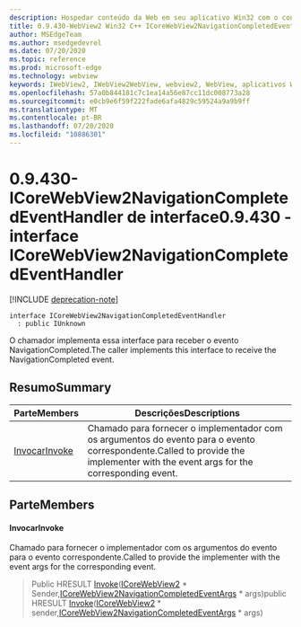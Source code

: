 ```yaml
---
description: Hospedar conteúdo da Web em seu aplicativo Win32 com o controle WebView2 do Microsoft Edge
title: 0.9.430-WebView2 Win32 C++ ICoreWebView2NavigationCompletedEventHandler
author: MSEdgeTeam
ms.author: msedgedevrel
ms.date: 07/20/2020
ms.topic: reference
ms.prod: microsoft-edge
ms.technology: webview
keywords: IWebView2, IWebView2WebView, webview2, WebView, aplicativos Win32, Win32, Edge, ICoreWebView2, ICoreWebView2Host, controle do navegador, HTML Edge
ms.openlocfilehash: 57a0b844181c7c1ea14a56e87cc11dc008773a28
ms.sourcegitcommit: e0cb9e6f59f222fade6afa4829c59524a9a9b9ff
ms.translationtype: MT
ms.contentlocale: pt-BR
ms.lasthandoff: 07/20/2020
ms.locfileid: "10886301"
---
```

# <span data-ttu-id="3f7d2-104">0.9.430-ICoreWebView2NavigationCompletedEventHandler de interface</span><span class="sxs-lookup"><span data-stu-id="3f7d2-104">0.9.430 - interface ICoreWebView2NavigationCompletedEventHandler</span></span> 

[!INCLUDE [deprecation-note](../../includes/deprecation-note.md)]

```
interface ICoreWebView2NavigationCompletedEventHandler
  : public IUnknown
```

<span data-ttu-id="3f7d2-105">O chamador implementa essa interface para receber o evento NavigationCompleted.</span><span class="sxs-lookup"><span data-stu-id="3f7d2-105">The caller implements this interface to receive the NavigationCompleted event.</span></span>

## <span data-ttu-id="3f7d2-106">Resumo</span><span class="sxs-lookup"><span data-stu-id="3f7d2-106">Summary</span></span>

 <span data-ttu-id="3f7d2-107">Parte</span><span class="sxs-lookup"><span data-stu-id="3f7d2-107">Members</span></span>                        | <span data-ttu-id="3f7d2-108">Descrições</span><span class="sxs-lookup"><span data-stu-id="3f7d2-108">Descriptions</span></span>
--------------------------------|---------------------------------------------
[<span data-ttu-id="3f7d2-109">Invocar</span><span class="sxs-lookup"><span data-stu-id="3f7d2-109">Invoke</span></span>](#invoke) | <span data-ttu-id="3f7d2-110">Chamado para fornecer o implementador com os argumentos do evento para o evento correspondente.</span><span class="sxs-lookup"><span data-stu-id="3f7d2-110">Called to provide the implementer with the event args for the corresponding event.</span></span>

## <span data-ttu-id="3f7d2-111">Parte</span><span class="sxs-lookup"><span data-stu-id="3f7d2-111">Members</span></span>

#### <span data-ttu-id="3f7d2-112">Invocar</span><span class="sxs-lookup"><span data-stu-id="3f7d2-112">Invoke</span></span> 

<span data-ttu-id="3f7d2-113">Chamado para fornecer o implementador com os argumentos do evento para o evento correspondente.</span><span class="sxs-lookup"><span data-stu-id="3f7d2-113">Called to provide the implementer with the event args for the corresponding event.</span></span>

> <span data-ttu-id="3f7d2-114">Public HRESULT [Invoke](#invoke)([ICoreWebView2](ICoreWebView2.md) \* Sender,[ICoreWebView2NavigationCompletedEventArgs](ICoreWebView2NavigationCompletedEventArgs.md) \* args)</span><span class="sxs-lookup"><span data-stu-id="3f7d2-114">public HRESULT [Invoke](#invoke)([ICoreWebView2](ICoreWebView2.md) \* sender,[ICoreWebView2NavigationCompletedEventArgs](ICoreWebView2NavigationCompletedEventArgs.md) \* args)</span></span>

